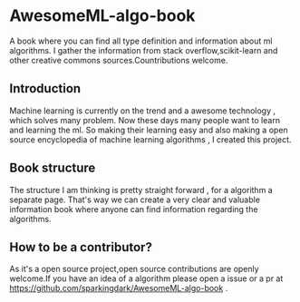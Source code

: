 # AwesomeML-algo-book
A book where you can find all type definition and information about ml algorithms. I gather the information from stack overflow,scikit-learn and other creative commons sources.Countributions welcome.

## Introduction

Machine learning is currently on the trend and a awesome technology , which solves many problem. Now these days many people want to learn and learning the ml. So making their learning easy and also making a open source encyclopedia of machine learning algorithms , I created this project.

## Book structure

The structure I am thinking is pretty straight forward , for a algorithm a separate page. That's way we can create a very clear and valuable information book where anyone can find information regarding the algorithms.

## How to be a contributor?

As it's a open source project,open source contributions are openly welcome.If you have an idea of a algorithm please open a issue or a pr at https://github.com/sparkingdark/AwesomeML-algo-book . 
